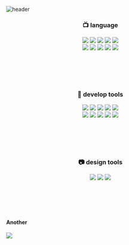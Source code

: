 ![header](https://capsule-render.vercel.app/api?type=waving&color=gradient&height=300&section=header&&animation=scaleIn&text=M4T4a&fontSize=90)





<h3 align="center">📺 language</h3>

<p align="center">
  <img src="https://img.shields.io/badge/Python-3776AB?style=for-the-badge&logo=Python&logoColor=white"> <!--Python logo-->
  <img src="https://img.shields.io/badge/Java-B20C0C?style=for-the-badge&logo=java&logoColor=white"> <!--JAVA logo-->
  <img src="https://img.shields.io/badge/Django-092E20?style=for-the-badge&logo=Django&logoColor=white"> <!--Django logo-->
  <img src="https://img.shields.io/badge/CSS3-1572B6?style=for-the-badge&logo=CSS3&logoColor=white"> <!--CSS3 logo-->
  <img src="https://img.shields.io/badge/C-A8B9CC?style=for-the-badge&logo=C&logoColor=white"> <!--C logo--><br/>
  <img src="https://img.shields.io/badge/C%23-239120?style=for-the-badge&logo=CSharp&logoColor=white"> <!--C Sharp logo-->
  <img src="https://img.shields.io/badge/JavaScript-F7DF1E?style=for-the-badge&logo=JavaScript&logoColor=white"> <!--JavaScript logo-->
  <img src="https://img.shields.io/badge/HTML5-E34F26?style=for-the-badge&logo=HTML5&logoColor=white"> <!--HTML5 logo-->
  <img src="https://img.shields.io/badge/React-61DAFB?style=for-the-badge&logo=React&logoColor=black"> <!--React logo-->
  <img src="https://img.shields.io/badge/MySQL-4479A1?style=for-the-badge&logo=MySQL&logoColor=white"> <!--MySQL logo-->
</p>
<br/>
<br/>
<br/>
<br/>





<h3 align="center">🔩 develop tools</h3>

<p align="center">
  <img src="https://img.shields.io/badge/PyCharm-000000?style=for-the-badge&logo=PyCharm&logoColor=white"> <!--PyCharm logo-->
  <img src="https://img.shields.io/badge/Apache Tomcat-F8DC75?style=for-the-badge&logo=ApacheTomcat&logoColor=black"> <!--ApacheTomcat logo-->
  <img src="https://img.shields.io/badge/Visual Studio Code-007ACC?style=for-the-badge&logo=visualstudiocode&logoColor=white"> <!--Visual Studio Code logo-->
  <img src="https://img.shields.io/badge/Visual Studio-5C2D91?style=for-the-badge&logo=visualstudio&logoColor=white"> <!--Visual Studio logo-->
  <img src="https://img.shields.io/badge/Eclipse IDE-2C2255?style=for-the-badge&logo=eclipseide&logoColor=white"> <!--Eclipse IDE logo--><br/>
  <img src="https://img.shields.io/badge/IntelliJ IDEA-000000?style=for-the-badge&logo=intellijidea&logoColor=white"> <!--IntelliJ IDEA logo-->
  <img src="https://img.shields.io/badge/Wireshark-1679A7?style=for-the-badge&logo=Wireshark&logoColor=white"> <!--Wireshark logo-->
  <img src="https://img.shields.io/badge/Unity-E7E7E7?style=for-the-badge&logo=Unity&logoColor=black"> <!--Unity logo-->
  <img src="https://img.shields.io/badge/AWS Education-FF9900?style=for-the-badge&logo=AmazonAWS&logoColor=white"> <!--Amazon AWS logo-->
  <img src="https://img.shields.io/badge/Oracle DB-F80000?style=for-the-badge&logo=Oracle&logoColor=white"> <!--Oracle logo-->
</p>
<br/>
<br/>
<br/>
<br/>



<h3 align="center">📷 design tools</h3>

<p align="center">
  <img src="https://img.shields.io/badge/Photoshop-31A8FF?style=for-the-badge&logo=AdobePhotoshop&logoColor=white"> <!--포토샵로고-->
  <img src="https://img.shields.io/badge/Premiere Pro-9999FF?style=for-the-badge&logo=AdobePremierePro&logoColor=white"> <!--프리미어로고--> 
  <img src="https://img.shields.io/badge/CLIP STUDIO PAINT-302E31?style=for-the-badge&logo= &logoColor=white"> <!--클립스튜디오로고--> 
</p>
<br/>
<br/>
<br/>
<br/>


<h4> Another </h4>

<img src="https://img.shields.io/badge/OBS Studio-302E31?style=for-the-badge&logo=obsstudio&logoColor=white"> <!--Obs Studio logo-->
